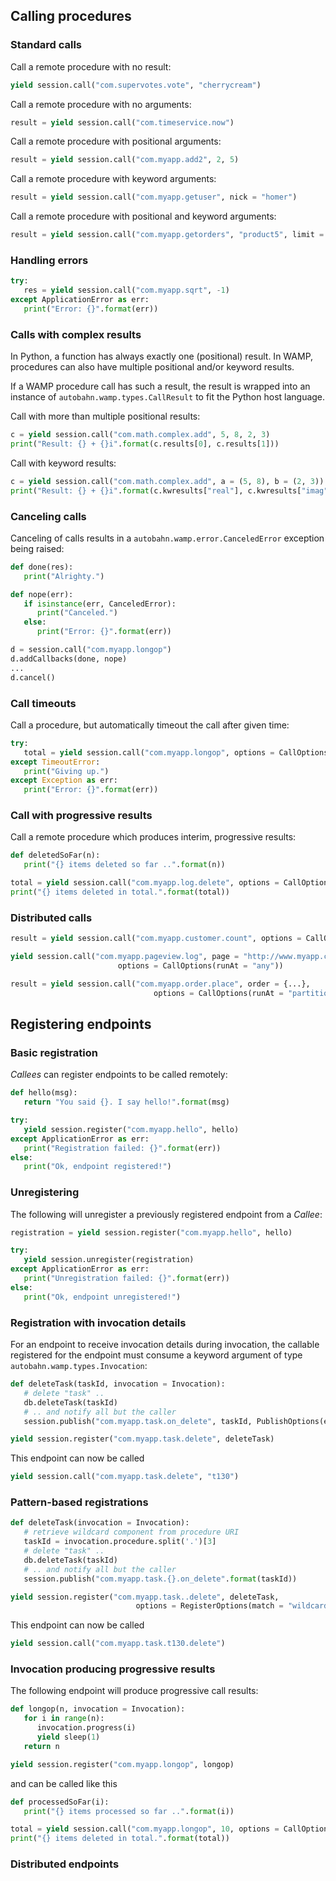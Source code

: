 ## Calling procedures

### Standard calls

Call a remote procedure with no result:

```python
yield session.call("com.supervotes.vote", "cherrycream")
```

Call a remote procedure with no arguments:

```python
result = yield session.call("com.timeservice.now")
```

Call a remote procedure with positional arguments:

```python
result = yield session.call("com.myapp.add2", 2, 5)
```

Call a remote procedure with keyword arguments:

```python
result = yield session.call("com.myapp.getuser", nick = "homer")
```

Call a remote procedure with positional and keyword arguments:

```python
result = yield session.call("com.myapp.getorders", "product5", limit = 10)
```

### Handling errors

```python
try:
   res = yield session.call("com.myapp.sqrt", -1)
except ApplicationError as err:
   print("Error: {}".format(err))
```

### Calls with complex results

In Python, a function has always exactly one (positional) result. In WAMP, procedures can also have multiple positional and/or keyword results.

If a WAMP procedure call has such a result, the result is wrapped into an instance of `autobahn.wamp.types.CallResult` to fit the Python host language.

Call with more than multiple positional results:

```python
c = yield session.call("com.math.complex.add", 5, 8, 2, 3)
print("Result: {} + {}i".format(c.results[0], c.results[1]))
```

Call with keyword results:

```python
c = yield session.call("com.math.complex.add", a = (5, 8), b = (2, 3))
print("Result: {} + {}i".format(c.kwresults["real"], c.kwresults["imag"])
```

### Canceling calls

Canceling of calls results in a `autobahn.wamp.error.CanceledError` exception being raised:

```python
def done(res):
   print("Alrighty.")

def nope(err):
   if isinstance(err, CanceledError):
      print("Canceled.")
   else:
      print("Error: {}".format(err))

d = session.call("com.myapp.longop")
d.addCallbacks(done, nope)
...
d.cancel()
```

### Call timeouts

Call a procedure, but automatically timeout the call after given time:

```python
try:
   total = yield session.call("com.myapp.longop", options = CallOptions(timeout = 10))
except TimeoutError:
   print("Giving up.")
except Exception as err:
   print("Error: {}".format(err))
```

### Call with progressive results

Call a remote procedure which produces interim, progressive results:

```python
def deletedSoFar(n):
   print("{} items deleted so far ..".format(n))

total = yield session.call("com.myapp.log.delete", options = CallOptions(onProgress = deletedSoFar))
print("{} items deleted in total.".format(total))
```

### Distributed calls

```python
result = yield session.call("com.myapp.customer.count", options = CallOptions(runAt = "all"))
```

```python
yield session.call("com.myapp.pageview.log", page = "http://www.myapp.com/page1.html",
						options = CallOptions(runAt = "any"))
```

```python
result = yield session.call("com.myapp.order.place", order = {...},
								options = CallOptions(runAt = "partition", pkey = 2391))
```


## Registering endpoints

### Basic registration

*Callees* can register endpoints to be called remotely:

```python
def hello(msg):
   return "You said {}. I say hello!".format(msg)

try:
   yield session.register("com.myapp.hello", hello)
except ApplicationError as err:
   print("Registration failed: {}".format(err))
else:
   print("Ok, endpoint registered!")
```

### Unregistering

The following will unregister a previously registered endpoint from a *Callee*:

```python
registration = yield session.register("com.myapp.hello", hello)

try:
   yield session.unregister(registration)
except ApplicationError as err:
   print("Unregistration failed: {}".format(err))
else:
   print("Ok, endpoint unregistered!")
```

### Registration with invocation details

For an endpoint to receive invocation details during invocation, the callable registered for the endpoint must consume a keyword argument of type `autobahn.wamp.types.Invocation`:

```python
def deleteTask(taskId, invocation = Invocation):
   # delete "task" ..
   db.deleteTask(taskId)
   # .. and notify all but the caller
   session.publish("com.myapp.task.on_delete", taskId, PublishOptions(exclude = [invocation.caller])

yield session.register("com.myapp.task.delete", deleteTask)
```

This endpoint can now be called

```python
yield session.call("com.myapp.task.delete", "t130")
```

### Pattern-based registrations

```python
def deleteTask(invocation = Invocation):
   # retrieve wildcard component from procedure URI
   taskId = invocation.procedure.split('.')[3]
   # delete "task" ..
   db.deleteTask(taskId)
   # .. and notify all but the caller
   session.publish("com.myapp.task.{}.on_delete".format(taskId))

yield session.register("com.myapp.task..delete", deleteTask,
							options = RegisterOptions(match = "wildcard"))
```

This endpoint can now be called

```python
yield session.call("com.myapp.task.t130.delete")
```

### Invocation producing progressive results

The following endpoint will produce progressive call results:

```python
def longop(n, invocation = Invocation):
   for i in range(n):
      invocation.progress(i)
      yield sleep(1)
   return n

yield session.register("com.myapp.longop", longop)
```

and can be called like this

```python
def processedSoFar(i):
   print("{} items processed so far ..".format(i))

total = yield session.call("com.myapp.longop", 10, options = CallOptions(onProgress = processedSoFar))
print("{} items deleted in total.".format(total))
```


### Distributed endpoints
